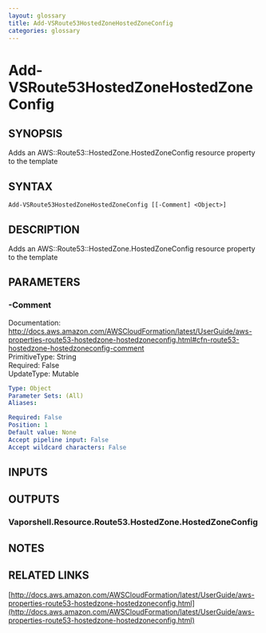 ```yaml
---
layout: glossary
title: Add-VSRoute53HostedZoneHostedZoneConfig
categories: glossary
---
```


# Add-VSRoute53HostedZoneHostedZoneConfig

## SYNOPSIS
Adds an AWS::Route53::HostedZone.HostedZoneConfig resource property to the template

## SYNTAX

```
Add-VSRoute53HostedZoneHostedZoneConfig [[-Comment] <Object>]
```

## DESCRIPTION
Adds an AWS::Route53::HostedZone.HostedZoneConfig resource property to the template

## PARAMETERS

### -Comment
Documentation: http://docs.aws.amazon.com/AWSCloudFormation/latest/UserGuide/aws-properties-route53-hostedzone-hostedzoneconfig.html#cfn-route53-hostedzone-hostedzoneconfig-comment    
PrimitiveType: String    
Required: False    
UpdateType: Mutable

```yaml
Type: Object
Parameter Sets: (All)
Aliases: 

Required: False
Position: 1
Default value: None
Accept pipeline input: False
Accept wildcard characters: False
```

## INPUTS

## OUTPUTS

### Vaporshell.Resource.Route53.HostedZone.HostedZoneConfig

## NOTES

## RELATED LINKS

[http://docs.aws.amazon.com/AWSCloudFormation/latest/UserGuide/aws-properties-route53-hostedzone-hostedzoneconfig.html](http://docs.aws.amazon.com/AWSCloudFormation/latest/UserGuide/aws-properties-route53-hostedzone-hostedzoneconfig.html)

